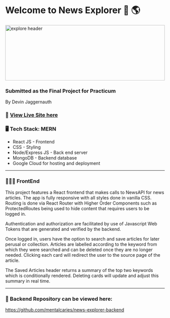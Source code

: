 # Welcome to News Explorer 📰 🌎
<img src="https://images.unsplash.com/photo-1523495225575-104bd7a11999?ixlib=rb-1.2.1&ixid=MnwxMjA3fDB8MHxwaG90by1wYWdlfHx8fGVufDB8fHx8&auto=format&fit=crop&w=2670&q=80" alt="explore header" style="height: 175px; width:100%; object-fit: cover"/>

### Submitted as the Final Project for Practicum
By Devin Jaggernauth

### 👀 [View Live Site here](https://newsxp.students.nomoreparties.sbs/) 

### 🖥 Tech Stack: MERN
- React JS - Frontend
- CSS - Styling
- Node/Express JS - Back end server
- MongoDB - Backend database
- Google Cloud for hosting and deployment

---
### 🧑🏽‍💻 FrontEnd

This project features a React frontend that makes calls to NewsAPI for news articles. The app is fully responsive with all styles done in vanilla CSS. Routing is done via React Router with Higher Order Components such as ProtectedRoutes being used to hide content that requires users to be logged in.

Authentication and authorization are facilitated by use of Javascript Web Tokens that are generated and verified by the backend.

Once logged in, users have the option to search and save articles for later perusal or collection. Articles are labelled according to the keyword from which they were searched and can be deleted once they are no longer needed. Clicking each card will redirect the user to the source page of the article.

The Saved Articles header returns a summary of the top two keywords which is conditionally rendered. Deleting cards will update and adjust this summary in real time.

---

### 🥭 Backend Repository can be viewed here:
https://github.com/mentalcaries/news-explorer-backend
